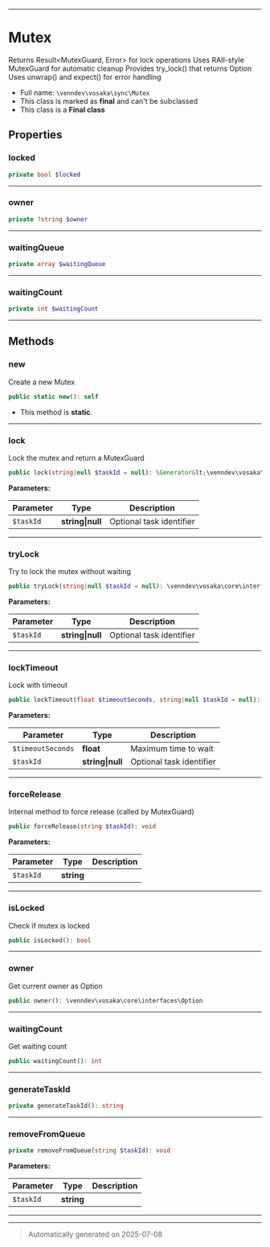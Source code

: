 ***

# Mutex

Returns Result<MutexGuard, Error> for lock operations
Uses RAII-style MutexGuard for automatic cleanup
Provides try_lock() that returns Option<MutexGuard>
Uses unwrap() and expect() for error handling



* Full name: `\venndev\vosaka\sync\Mutex`
* This class is marked as **final** and can't be subclassed
* This class is a **Final class**



## Properties


### locked



```php
private bool $locked
```






***

### owner



```php
private ?string $owner
```






***

### waitingQueue



```php
private array $waitingQueue
```






***

### waitingCount



```php
private int $waitingCount
```






***

## Methods


### new

Create a new Mutex

```php
public static new(): self
```



* This method is **static**.








***

### lock

Lock the mutex and return a MutexGuard

```php
public lock(string|null $taskId = null): \Generator&lt;\venndev\vosaka\core\interfaces\ResultType&gt;
```








**Parameters:**

| Parameter | Type | Description |
|-----------|------|-------------|
| `$taskId` | **string&#124;null** | Optional task identifier |





***

### tryLock

Try to lock the mutex without waiting

```php
public tryLock(string|null $taskId = null): \venndev\vosaka\core\interfaces\Option
```








**Parameters:**

| Parameter | Type | Description |
|-----------|------|-------------|
| `$taskId` | **string&#124;null** | Optional task identifier |





***

### lockTimeout

Lock with timeout

```php
public lockTimeout(float $timeoutSeconds, string|null $taskId = null): \Generator&lt;\venndev\vosaka\core\interfaces\ResultType&gt;
```








**Parameters:**

| Parameter | Type | Description |
|-----------|------|-------------|
| `$timeoutSeconds` | **float** | Maximum time to wait |
| `$taskId` | **string&#124;null** | Optional task identifier |





***

### forceRelease

Internal method to force release (called by MutexGuard)

```php
public forceRelease(string $taskId): void
```








**Parameters:**

| Parameter | Type | Description |
|-----------|------|-------------|
| `$taskId` | **string** |  |





***

### isLocked

Check if mutex is locked

```php
public isLocked(): bool
```












***

### owner

Get current owner as Option<string>

```php
public owner(): \venndev\vosaka\core\interfaces\Option
```












***

### waitingCount

Get waiting count

```php
public waitingCount(): int
```












***

### generateTaskId



```php
private generateTaskId(): string
```












***

### removeFromQueue



```php
private removeFromQueue(string $taskId): void
```








**Parameters:**

| Parameter | Type | Description |
|-----------|------|-------------|
| `$taskId` | **string** |  |





***


***
> Automatically generated on 2025-07-08
